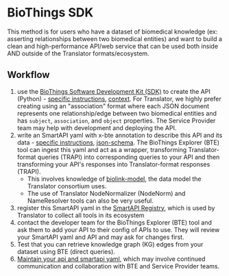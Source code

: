 # BioThings SDK

This method is for users who have a dataset of biomedical knowledge (ex: asserting relationships between two biomedical entities) and want to build a clean and high-performance API/web service that can be used both inside AND outside of the Translator formats/ecosystem. 

## Workflow

1. use the [BioThings Software Development Kit (SDK)](https://docs.biothings.io/en/latest/index.html) to create the API (Python) - [specific instructions](https://github.com/biothings/biothings_explorer/blob/main/docs/README-contributing-new-data-source.md), [context](https://github.com/biothings/biothings_explorer/blob/main/docs/README-types-of-apis.md#biothings). For Translator, we highly prefer creating using an "association" format where each JSON document represents one relationship/edge between two biomedical entities and has `subject`, `association`, and `object` properties. The Service Provider team may help with development and deploying the API. 
2. write an SmartAPI yaml with x-bte annotation to describe this API and its data - [specific instructions](https://github.com/biothings/biothings_explorer/blob/main/docs/README-writing-x-bte.md), [json-schema](https://github.com/NCATSTranslator/translator_extensions/tree/main/x-bte). The BioThings Explorer (BTE) tool can ingest this yaml and act as a wrapper, transforming Translator-format queries (TRAPI) into corresponding queries to your API and then transforming your API's responses into Translator-format responses (TRAPI). 
   * This involves knowledge of [biolink-model](https://github.com/biolink/biolink-model), the data model the Translator consortium uses. 
   * The use of Translator NodeNormalizer (NodeNorm) and NameResolver tools can also be very useful. 
3. register this SmartAPI yaml in the [SmartAPI Registry](https://smart-api.info/), which is used by Translator to collect all tools in its ecosystem
4. contact the developer team for the BioThings Explorer (BTE) tool and ask them to add your API to their config of APIs to use. They will review your SmartAPI yaml and API and may ask for changes first. 
5. Test that you can retrieve knowledge graph (KG) edges from your dataset using BTE (direct queries). 
6. [Maintain your api and smartapi yaml](https://github.com/biothings/biothings_explorer/blob/main/docs/README-maintaining-a-data-source.md), which may involve continued communication and collaboration with BTE and Service Provider teams. 
